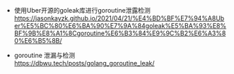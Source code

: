 - 使用Uber开源的goleak库进行goroutine泄露检测
https://jasonkayzk.github.io/2021/04/21/%E4%BD%BF%E7%94%A8Uber%E5%BC%80%E6%BA%90%E7%9A%84goleak%E5%BA%93%E8%BF%9B%E8%A1%8Cgoroutine%E6%B3%84%E9%9C%B2%E6%A3%80%E6%B5%8B/

- goroutine 泄漏与检测  
  https://dbwu.tech/posts/golang_goroutine_leak/
